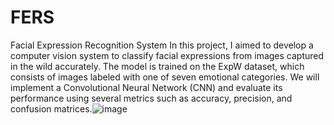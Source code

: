 # FERS
Facial Expression Recognition System
In this project, I aimed to develop a computer vision system to classify facial expressions from images captured in the wild accurately. The model is trained on the ExpW dataset, which consists of images labeled with one of seven emotional categories. We will implement a Convolutional Neural Network (CNN) and evaluate its performance using several metrics such as accuracy, precision, and confusion matrices.![image](https://github.com/user-attachments/assets/59801fc7-913b-48f3-a05e-8f986a357ffc)
